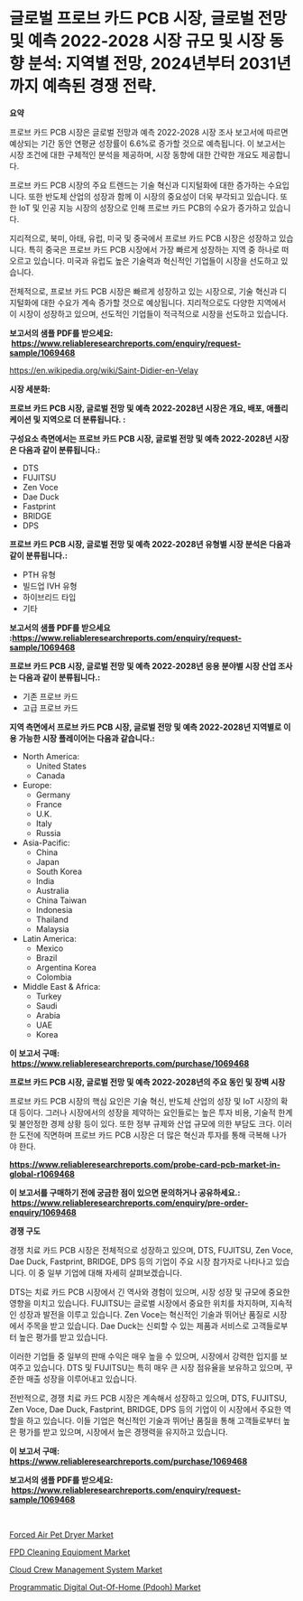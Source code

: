 <p><h1>글로벌 프로브 카드 PCB 시장, 글로벌 전망 및 예측 2022-2028 시장 규모 및 시장 동향 분석: 지역별 전망, 2024년부터 2031년까지 예측된 경쟁 전략.</h1></p><p><strong>요약</strong></p>
<p><p>프로브 카드 PCB 시장은 글로벌 전망과 예측 2022-2028 시장 조사 보고서에 따르면 예상되는 기간 동안 연평균 성장률이 6.6%로 증가할 것으로 예측됩니다. 이 보고서는 시장 조건에 대한 구체적인 분석을 제공하며, 시장 동향에 대한 간략한 개요도 제공합니다.</p><p>프로브 카드 PCB 시장의 주요 트렌드는 기술 혁신과 디지털화에 대한 증가하는 수요입니다. 또한 반도체 산업의 성장과 함께 이 시장의 중요성이 더욱 부각되고 있습니다. 또한 IoT 및 인공 지능 시장의 성장으로 인해 프로브 카드 PCB의 수요가 증가하고 있습니다.</p><p>지리적으로, 북미, 아태, 유럽, 미국 및 중국에서 프로브 카드 PCB 시장은 성장하고 있습니다. 특히 중국은 프로브 카드 PCB 시장에서 가장 빠르게 성장하는 지역 중 하나로 떠오르고 있습니다. 미국과 유럽도 높은 기술력과 혁신적인 기업들이 시장을 선도하고 있습니다.</p><p>전체적으로, 프로브 카드 PCB 시장은 빠르게 성장하고 있는 시장으로, 기술 혁신과 디지털화에 대한 수요가 계속 증가할 것으로 예상됩니다. 지리적으로도 다양한 지역에서 이 시장이 성장하고 있으며, 선도적인 기업들이 적극적으로 시장을 선도하고 있습니다.</p></p>
<p><strong>보고서의 샘플 PDF를 받으세요: &nbsp;<a href="https://www.reliableresearchreports.com/enquiry/request-sample/1069468">https://www.reliableresearchreports.com/enquiry/request-sample/1069468</a></strong></p>
<p><a href="https://en.wikipedia.org/wiki/Saint-Didier-en-Velay">https://en.wikipedia.org/wiki/Saint-Didier-en-Velay</a></p>
<p><strong>시장 세분화:</strong></p>
<p><strong> 프로브 카드 PCB 시장, 글로벌 전망 및 예측 2022-2028년 시장은 개요, 배포, 애플리케이션 및 지역으로 더 분류됩니다. :</strong></p>
<p><strong>구성요소 측면에서는 프로브 카드 PCB 시장, 글로벌 전망 및 예측 2022-2028년 시장은 다음과 같이 분류됩니다.:</strong></p>
<p><ul><li>DTS</li><li>FUJITSU</li><li>Zen Voce</li><li>Dae Duck</li><li>Fastprint</li><li>BRIDGE</li><li>DPS</li></ul></p>
<p><strong> 프로브 카드 PCB 시장, 글로벌 전망 및 예측 2022-2028년 유형별 시장 분석은 다음과 같이 분류됩니다.:</strong></p>
<p><ul><li>PTH 유형</li><li>빌드업 IVH 유형</li><li>하이브리드 타입</li><li>기타</li></ul></p>
<p><strong>보고서의 샘플 PDF를 받으세요 :<a href="https://www.reliableresearchreports.com/enquiry/request-sample/1069468">https://www.reliableresearchreports.com/enquiry/request-sample/1069468</a></strong></p>
<p><strong> 프로브 카드 PCB 시장, 글로벌 전망 및 예측 2022-2028년 응용 분야별 시장 산업 조사는 다음과 같이 분류됩니다.:</strong></p>
<p><ul><li>기존 프로브 카드</li><li>고급 프로브 카드</li></ul></p>
<p><strong>지역 측면에서 프로브 카드 PCB 시장, 글로벌 전망 및 예측 2022-2028년 지역별로 이용 가능한 시장 플레이어는 다음과 같습니다.:</strong></p>
<p><ul>
    <li>
        North America:
        <ul>
            <li>United States</li>
            <li>Canada</li>
        </ul>
    </li>
    <li>
        Europe:
        <ul>
            <li>Germany</li>
            <li>France</li>
            <li>U.K.</li>
            <li>Italy</li>
            <li>Russia</li>
        </ul>
    </li>
    <li>
        Asia-Pacific:
        <ul>
            <li>China</li>
            <li>Japan</li>
            <li>South Korea</li>
            <li>India</li>
            <li>Australia</li>
            <li>China Taiwan</li>
            <li>Indonesia</li>
            <li>Thailand</li>
            <li>Malaysia</li>
        </ul>
    </li>
    <li>
        Latin America:
        <ul>
            <li>Mexico</li>
            <li>Brazil</li>
            <li>Argentina Korea</li>
            <li>Colombia</li>
        </ul>
    </li>
    <li>
        Middle East & Africa:
        <ul>
            <li>Turkey</li>
            <li>Saudi</li>
            <li>Arabia</li>
            <li>UAE</li>
            <li>Korea</li>
        </ul>
    </li>
    </ul></p>
<p><strong>이 보고서 구매: &nbsp;<a href="https://www.reliableresearchreports.com/purchase/1069468">https://www.reliableresearchreports.com/purchase/1069468</a></strong></p>
<p><strong>프로브 카드 PCB 시장, 글로벌 전망 및 예측 2022-2028년의 주요 동인 및 장벽 시장</strong></p>
<p><p>프로브 카드 PCB 시장의 핵심 요인은 기술 혁신, 반도체 산업의 성장 및 IoT 시장의 확대 등이다. 그러나 시장에서의 성장을 제약하는 요인들로는 높은 투자 비용, 기술적 한계 및 불안정한 경제 상황 등이 있다. 또한 정부 규제와 산업 규모에 의한 부담도 크다. 이러한 도전에 직면하며 프로브 카드 PCB 시장은 더 많은 혁신과 투자를 통해 극복해 나가야 한다.</p></p>
<p><strong><a href="https://www.reliableresearchreports.com/probe-card-pcb-market-in-global-r1069468">https://www.reliableresearchreports.com/probe-card-pcb-market-in-global-r1069468</a></strong></p>
<p><strong>이 보고서를 구매하기 전에 궁금한 점이 있으면 문의하거나 공유하세요.: &nbsp;<a href="https://www.reliableresearchreports.com/enquiry/pre-order-enquiry/1069468">https://www.reliableresearchreports.com/enquiry/pre-order-enquiry/1069468</a></strong></p>
<p><strong>경쟁 구도</strong></p>
<p><p>경쟁 치료 카드 PCB 시장은 전체적으로 성장하고 있으며, DTS, FUJITSU, Zen Voce, Dae Duck, Fastprint, BRIDGE, DPS 등의 기업이 주요 시장 참가자로 나타나고 있습니다. 이 중 일부 기업에 대해 자세히 살펴보겠습니다.</p><p>DTS는 치료 카드 PCB 시장에서 긴 역사와 경험이 있으며, 시장 성장 및 규모에 중요한 영향을 미치고 있습니다. FUJITSU는 글로벌 시장에서 중요한 위치를 차지하며, 지속적인 성장과 발전을 이루고 있습니다. Zen Voce는 혁신적인 기술과 뛰어난 품질로 시장에서 주목을 받고 있습니다. Dae Duck는 신뢰할 수 있는 제품과 서비스로 고객들로부터 높은 평가를 받고 있습니다.</p><p>이러한 기업들 중 일부의 판매 수익은 매우 높을 수 있으며, 시장에서 강력한 입지를 보여주고 있습니다. DTS 및 FUJITSU는 특히 매우 큰 시장 점유율을 보유하고 있으며, 꾸준한 매출 성장을 이루어내고 있습니다.</p><p>전반적으로, 경쟁 치료 카드 PCB 시장은 계속해서 성장하고 있으며, DTS, FUJITSU, Zen Voce, Dae Duck, Fastprint, BRIDGE, DPS 등의 기업이 이 시장에서 주요한 역할을 하고 있습니다. 이들 기업은 혁신적인 기술과 뛰어난 품질을 통해 고객들로부터 높은 평가를 받고 있으며, 시장에서 높은 경쟁력을 유지하고 있습니다.</p></p>
<p><strong>이 보고서 구매: &nbsp; <a href="https://www.reliableresearchreports.com/purchase/1069468">https://www.reliableresearchreports.com/purchase/1069468</a></strong></p>
<p><strong>보고서의 샘플 PDF를 받으세요: &nbsp;<a href="https://www.reliableresearchreports.com/enquiry/request-sample/1069468">https://www.reliableresearchreports.com/enquiry/request-sample/1069468</a></strong><strong></strong></p>
<p>&nbsp;</p>
<p><p><a href="https://issuu.com/reportprime-2/docs/forced-air-pet-dryer-market-size-2030.pptx">Forced Air Pet Dryer Market</a></p><p><a href="https://issuu.com/reportprime-2/docs/fpd-cleaning-equipment-market-size-2030.pptx">FPD Cleaning Equipment Market</a></p><p><a href="https://github.com/gamblestampleyjenny50m5sl6/Market-Research-Report-List-3/blob/main/cloud-crew-management-system-market.md">Cloud Crew Management System Market</a></p><p><a href="https://github.com/wwwkeltoum/Market-Research-Report-List-4/blob/main/programmatic-digital-out-of-home-pdooh-market.md">Programmatic Digital Out-Of-Home (Pdooh) Market</a></p></p>